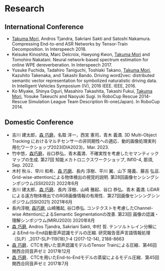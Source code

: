 # Research

## International Conference

* <u>Takuma Mori,</u> Andros Tjandra, Sakriani Sakti and Satoshi Nakamura. Compressing End-to-end ASR Networks by Tensor-Train Decomposition. In Interspeech 2018.
* Keisuke Kinoshita, Marc Delcroix, Haeyong Kwon, <u>Takuma Mori</u> and Tomohiro Nakatani. Neural network-based spectrum estimation for online WPE dereverberation. In Interspeech 2017.
* Yusuke Fuchida, Tadahiro Taniguchi, Toshiaki Takano, <u>Takuma Mori</u>, Kazuhito Takenaka, and Takashi Bando. Driving word2vec: distributed semantic vector representation for symbolized naturalistic driving data. In Intelligent Vehicles Symposium (IV), 2016 IEEE. IEEE, 2016.
* Ko Miyake, Shinya Oguri, Masahiro Takashita, Takashi Fukui, <u>Takuma Mori</u>, Yosuke Takeuchi and Naoyuki Sugi. In RoboCup Rescue 2014-Rescue Simulation League Team Description Ri-one(Japan). In RoboCup 2014.

## Domestic Conference

* 吉川 建太郎，<u>森 巧磨</u>，名取 洋一，西宮 憲司，青木 義満. 3D Multi-Object Tracking におけるマルチセンサーの非同期性への適応．動的画像処理実利用化ワークショップ2023(DIA2023)，Mar. 2023.
* 竹中悠，<u>森巧磨</u>，谷口恭弘，青木義満．不確実性を考慮したセマンティックマップの生成. 第27回 知能メカトロニクスワークショップ, IM10-4, 那須, Sep. 2022.
* 木村 秋斗、早川 和希、<u>森 巧磨</u>、長内 淳樹、平川 翼、山下 隆義、藤吉 弘亘. Grid-wise-attentionによる物体検出の視覚的説明. 第28回画像センシングシンポジウム(SSII2022) 2022年6月
* 吉川 建太郎、<u>森 巧磨</u>、長内 淳樹、山崎 雅起、谷口 恭弘、青木 義満. LiDARによる遠方物体検出でのRGB画像情報の有用性．第27回画像センシングシンポジウム(SSII2021) 2021年6月 
* 長内淳樹, <u>森巧磨</u>, 山崎雅起, 谷口恭弘. コンテクストを考慮したChannel-wise AttentionによるSemantic Segmentationの改善. 第23回 画像の認識・理解シンポジウム(MIRU2020) 2020年8月  
* <u>森 巧磨</u>, Andros Tjandra, Sakriani Sakti, 中村 哲. テンソルトレイン分解によるEnd-to-End自動音声認識モデルの圧縮. 研究報告音声言語情報処理（SLP）,2017-SLP-119(18),1-4 (2017-12-14), 2188-8663 
* <u>森 巧磨</u>．CTCを用いた音声認識モデルのTensor Trainによる圧縮．第46回関西合同音声ゼミ 2017年12月
* <u>森 巧磨</u>．CTCを用いたEnd-to-Endモデルの蒸留によるモデル圧縮．第45回関西合同音声ゼミ 2017年7月